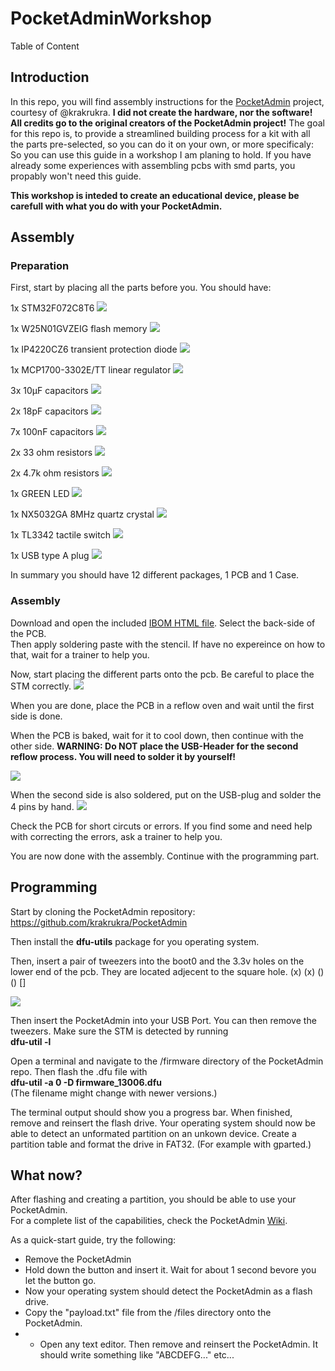 # PocketAdminWorkshop

Table of Content


## Introduction

In this repo, you will find assembly instructions for the [PocketAdmin](https://github.com/krakrukra/PocketAdmin) project, courtesy of @krakrukra. **I did not create the hardware, nor the software! All credits go to the original creators of the PocketAdmin project!** The goal for this repo is, to provide a streamlined building process for a kit with all the parts pre-selected, so you can do it on your own, or more specificaly: So you can use this guide in a workshop I am planing to hold.
If you have already some experiences with assembling pcbs with smd parts, you propably won't need this guide.

**This workshop is inteded to create an educational device, please be carefull with what you do with your PocketAdmin.**

## Assembly

### Preparation

First, start by placing all the parts before you.
You should have:

1x STM32F072C8T6 
![](/doc/Images/Picture_STM.png)

1x W25N01GVZEIG flash memory
![](/doc/Images/Picture_Flash.png)

1x IP4220CZ6 transient protection diode
![](/doc/Images/Picture_Diode.png)

1x MCP1700-3302E/TT linear regulator
![](/doc/Images/Picture_linear_regulator.png)

3x 10µF capacitors
![](/doc/Images/Picture_capacitors_10uF.png)

2x 18pF capacitors
![](/doc/Images/Picture_capacitors_18pF.png)

7x 100nF capacitors
![](/doc/Images/Pciture_capacitors_100nF.png)

2x 33 ohm resistors 
![](/doc/Images/Picture_resistor_33.png)

2x 4.7k ohm resistors 
![](/doc/Images/Picture_resistor_4k7.png)

1x GREEN LED 
![](/doc/Images/Picture_led.png)

1x NX5032GA 8MHz quartz crystal
![](/doc/Images/Picture_quartz.png) 

1x TL3342 tactile switch 
![](/doc/Images/Picture_switch.png)

1x USB type A plug
![](/doc/Images/Picture_usb.png)

In summary you should have 12 different packages, 1 PCB and 1 Case.


### Assembly

Download and open the included [IBOM HTML file](/doc/BOM/ibom.html). Select the back-side of the PCB.  
Then apply soldering paste with the stencil. 
If have no expereince on how to that, wait for a trainer to help you.

Now, start placing the different parts onto the pcb.
Be careful to place the STM correctly.
![](/doc/Images/Picture_back.png)

When you are done, place the PCB in a reflow oven and wait until the first side is done.

When the PCB is baked, wait for it to cool down, then continue with the other side.
**WARNING: Do NOT place the USB-Header for the second reflow process. You will need to solder it by yourself!**

![](/doc/Images/Picture_front-png)

When the second side is also soldered, put on the USB-plug and solder the 4 pins by hand.
![](/doc/Images/Picture_done.png)

Check the PCB for short circuts or errors. If you find some and need help with correcting the errors, ask a trainer to help you.

You are now done with the assembly. Continue with the programming part.


## Programming

Start by cloning the PocketAdmin repository:
https://github.com/krakrukra/PocketAdmin

Then install the **dfu-utils** package for you operating system.

Then, insert a pair of tweezers into the boot0 and the 3.3v holes on the lower end of the pcb. They are located adjecent to the square hole.
(x) (x) () () []

![](/doc/Images/Picture_dfu.png)

Then insert the PocketAdmin into your USB Port. You can then remove the tweezers.
Make sure the STM is detected by running  
**dfu-util -l**

Open a terminal and navigate to the /firmware directory of the PocketAdmin repo.
Then flash the .dfu file with   
**dfu-util -a 0 -D firmware_13006.dfu**  
(The filename might change with newer versions.)

The terminal output should show you a progress bar. When finished, remove and reinsert the flash drive.
Your operating system should now be able to detect an unformated partition on an unkown device.
Create a partition table and format the drive in FAT32. (For example with gparted.)

## What now?

After flashing and creating a partition, you should be able to use your PocketAdmin.  
For a complete list of the capabilities, check the PocketAdmin [Wiki](https://github.com/krakrukra/PocketAdmin/wiki).

As a quick-start guide, try the following:
- Remove the PocketAdmin
- Hold down the button and insert it. Wait for about 1 second bevore you let the button go.
- Now your operating system should detect the PocketAdmin as a flash drive.
- Copy the "payload.txt" file from the /files directory onto the PocketAdmin.
- - Open any text editor. Then remove and reinsert the PocketAdmin. It should write something like "ABCDEFG..." etc...